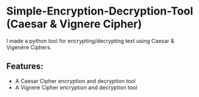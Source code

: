 # Simple-Encryption-Decryption-Tool (Caesar & Vignere Cipher)

I made a python tool for encrypting/decrypting text using Caesar &amp; Vigenère Ciphers. 

## Features:
- A Caesar Cipher encryption and decryption tool
- A Vignere Cipher encryption and decryption tool
